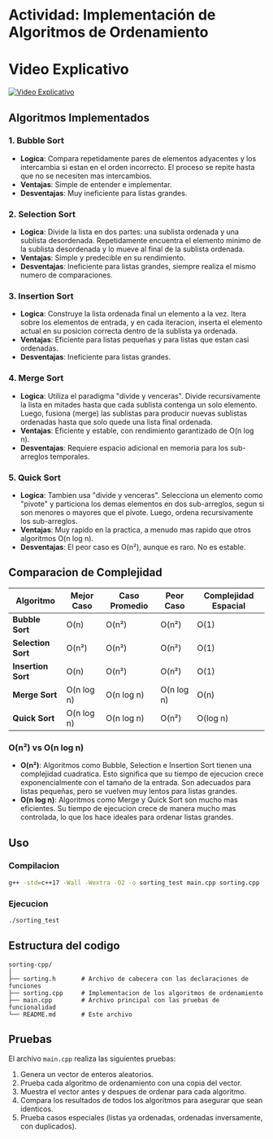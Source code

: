 # Actividad: Implementación de Algoritmos de Ordenamiento

# Video Explicativo
[![Video Explicativo](https://youtu.be/by9gzt9yq6o)](https://youtu.be/by9gzt9yq6o)

## Algoritmos Implementados

### 1. Bubble Sort
- **Logica**: Compara repetidamente pares de elementos adyacentes y los intercambia si estan en el orden incorrecto. El proceso se repite hasta que no se necesiten mas intercambios.
- **Ventajas**: Simple de entender e implementar.
- **Desventajas**: Muy ineficiente para listas grandes.

### 2. Selection Sort
- **Logica**: Divide la lista en dos partes: una sublista ordenada y una sublista desordenada. Repetidamente encuentra el elemento minimo de la sublista desordenada y lo mueve al final de la sublista ordenada.
- **Ventajas**: Simple y predecible en su rendimiento.
- **Desventajas**: Ineficiente para listas grandes, siempre realiza el mismo numero de comparaciones.

### 3. Insertion Sort
- **Logica**: Construye la lista ordenada final un elemento a la vez. Itera sobre los elementos de entrada, y en cada iteracion, inserta el elemento actual en su posicion correcta dentro de la sublista ya ordenada.
- **Ventajas**: Eficiente para listas pequeñas y para listas que estan casi ordenadas.
- **Desventajas**: Ineficiente para listas grandes.

### 4. Merge Sort
- **Logica**: Utiliza el paradigma "divide y venceras". Divide recursivamente la lista en mitades hasta que cada sublista contenga un solo elemento. Luego, fusiona (merge) las sublistas para producir nuevas sublistas ordenadas hasta que solo quede una lista final ordenada.
- **Ventajas**: Eficiente y estable, con rendimiento garantizado de O(n log n).
- **Desventajas**: Requiere espacio adicional en memoria para los sub-arreglos temporales.

### 5. Quick Sort
- **Logica**: Tambien usa "divide y venceras". Selecciona un elemento como "pivote" y particiona los demas elementos en dos sub-arreglos, segun si son menores o mayores que el pivote. Luego, ordena recursivamente los sub-arreglos.
- **Ventajas**: Muy rapido en la practica, a menudo mas rapido que otros algoritmos O(n log n).
- **Desventajas**: El peor caso es O(n²), aunque es raro. No es estable.

## Comparacion de Complejidad

| Algoritmo | Mejor Caso | Caso Promedio | Peor Caso | Complejidad Espacial |
|----------------|------------|---------------|-----------|----------------------|
| **Bubble Sort** | O(n) | O(n²) | O(n²) | O(1) |
| **Selection Sort**| O(n²) | O(n²) | O(n²) | O(1) |
| **Insertion Sort**| O(n) | O(n²) | O(n²) | O(1) |
| **Merge Sort** | O(n log n) | O(n log n) | O(n log n) | O(n) |
| **Quick Sort** | O(n log n) | O(n log n) | O(n²) | O(log n) |

### O(n²) vs O(n log n)

- **O(n²)**: Algoritmos como Bubble, Selection e Insertion Sort tienen una complejidad cuadratica. Esto significa que su tiempo de ejecucion crece exponencialmente con el tamaño de la entrada. Son adecuados para listas pequeñas, pero se vuelven muy lentos para listas grandes.
- **O(n log n)**: Algoritmos como Merge y Quick Sort son mucho mas eficientes. Su tiempo de ejecucion crece de manera mucho mas controlada, lo que los hace ideales para ordenar listas grandes.

## Uso

### Compilacion
```bash
g++ -std=c++17 -Wall -Wextra -O2 -o sorting_test main.cpp sorting.cpp
```

### Ejecucion
```bash
./sorting_test
```

## Estructura del codigo

```
sorting-cpp/
│
├── sorting.h       # Archivo de cabecera con las declaraciones de funciones
├── sorting.cpp     # Implementacion de los algoritmos de ordenamiento
├── main.cpp        # Archivo principal con las pruebas de funcionalidad
└── README.md       # Este archivo
```

## Pruebas

El archivo `main.cpp` realiza las siguientes pruebas:

1. Genera un vector de enteros aleatorios.
2. Prueba cada algoritmo de ordenamiento con una copia del vector.
3. Muestra el vector antes y despues de ordenar para cada algoritmo.
4. Compara los resultados de todos los algoritmos para asegurar que sean identicos.
5. Prueba casos especiales (listas ya ordenadas, ordenadas inversamente, con duplicados).
